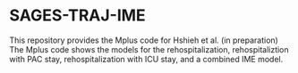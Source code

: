 # SAGES-TRAJ-IME

This repository provides the Mplus code for Hshieh et al. (in preparation) The Mplus code shows the models for the rehospitalization, rehospitaliztion with PAC stay, rehospitalization with ICU stay, and a combined IME model.

